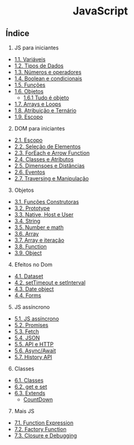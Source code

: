 <div align="center">

# JavaScript

</div>

## Índice
1. JS para iniciantes
- [1.1. Variáveis](/front-end/javascript/1.%20JS-para-iniciantes/1.1.%20variaveis/script.js)
- [1.2. Tipos de Dados](/front-end/javascript/1.%20JS-para-iniciantes/1.2.%20tipos-de-dados/script.js)
- [1.3. Números e operadores](/front-end/javascript/1.%20JS-para-iniciantes/1.3.%20numeros-e-operadores/script.js)
- [1.4. Boolean e condicionais](/front-end/javascript/1.%20JS-para-iniciantes/1.4.%20boolean-e-condicionais/script.js)
- [1.5. Funções](/front-end/javascript/1.%20JS-para-iniciantes/1.5.%20funcoes/script.js)
- [1.6. Objetos](/front-end/javascript/1.%20JS-para-iniciantes/1.6.%20objetos/script.js)
  - [1.6.1 Tudo é objeto](/front-end/javascript/1.%20JS-para-iniciantes/1.6.%20objetos/1.6.%201.%20tudo-e-objeto/script.js)
- [1.7. Arrays e Loops](/front-end/javascript/1.%20JS-para-iniciantes/1.7.%20arrays-e-loops/script.js)
- [1.8. Atribuição e Ternário](/front-end/javascript/1.%20JS-para-iniciantes/1.8.%20atribuicao-e-ternario/script.js)
- [1.9. Escopo](/front-end/javascript/1.%20JS-para-iniciantes/1.9.%20escopo/script.js)

2. DOM para iniciantes
- [2.1. Escopo](/front-end/javascript/2.%20DOM-para-iniciantes/2.1.%20o-que-e-o-dom/script.js)
- [2.2. Seleção de Elementos](/front-end/javascript/2.%20DOM-para-iniciantes/2.2.%20selecao-de-elementos/script.js)
- [2.3. ForEach e Arrow Function](/front-end/javascript/2.%20DOM-para-iniciantes/2.3.%20foreach-e-arrow-function/script.js)
- [2.4. Classes e Atributos](/front-end/javascript/2.%20DOM-para-iniciantes/2.4.%20classes-e-atributos/script.js)
- [2.5. Dimensoes e Distâncias](/front-end/javascript/2.%20DOM-para-iniciantes/2.5.%20dimensoes-e-distancias/script.js)
- [2.6. Eventos](/front-end/javascript/2.%20DOM-para-iniciantes/2.6.%20eventos/script.js)
- [2.7. Traversing e Manipulação](/front-end/javascript/2.%20DOM-para-iniciantes/2.7.%20traversing-e-manipulacao/script.js)

3. Objetos
- [3.1. Funções Construtoras](/front-end/javascript/3.%20Objetos/3.1.%20funcoes-construtoras/script.js)
- [3.2. Prototype](/front-end/javascript/3.%20Objetos/3.2.%20prototype/script.js)
- [3.3. Native, Host e User](/front-end/javascript/3.%20Objetos/3.3.%20native-host-e-user/script.js)
- [3.4. String](/front-end/javascript/3.%20Objetos/3.4.%20String/script.js)
- [3.5. Number e math](/front-end/javascript/3.%20Objetos/3.5.%20Number-e-math/script.js)
- [3.6. Array](/front-end/javascript/3.%20Objetos/3.6.%20Array/script.js)
- [3.7. Array e iteração](/front-end/javascript/3.%20Objetos/3.7.%20Array-e-iteracao/script.js)
- [3.8. Function](/front-end/javascript/3.%20Objetos/3.8.%20Function/script.js)
- [3.9. Object](/front-end/javascript/3.%20Objetos/3.9.%20Object/script.js)

4. Efeitos no Dom
- [4.1. Dataset](/front-end/javascript/4.%20Efeitos-no-DOM/4.1.%20dataset/script.js)
- [4.2. setTimeout e setInterval](/front-end/javascript/4.%20Efeitos-no-DOM/4.2.%20setTimeout-e-setInterval/script.js)
- [4.3. Date object](/front-end/javascript/4.%20Efeitos-no-DOM/4.3.%20Date-object/script.js)
- [4.4. Forms](/front-end/javascript/4.%20Efeitos-no-DOM/4.4.%20forms/script.js)

5. JS assíncrono
- [5.1. JS assíncrono](/front-end/javascript/5.%20.JS-assincrono/5.1.%20JS-assincrono/script.js)
- [5.2. Promises](/front-end/javascript/5.%20.JS-assincrono/5.2.%20Promises/script.js)
- [5.3. Fetch](/front-end/javascript/5.%20.JS-assincrono/5.3.%20fetch/script.js)
- [5.4. JSON](/front-end/javascript/5.%20.JS-assincrono/5.4.%20JSON/script.js)
- [5.5. API e HTTP](/front-end/javascript/5.%20.JS-assincrono/5.5.%20API-e-HTTP/script.js)
- [5.6. Async/Await](/front-end/javascript/5.%20.JS-assincrono/5.6.%20async-await/script.js)
- [5.7. History API](/front-end/javascript/5.%20.JS-assincrono/5.7.%20history-api/script.js)

6. Classes
- [6.1. Classes](/front-end/javascript/6.%20Classes/6.1.%20classes/script.js)
- [6.2. get e set](/front-end/javascript/6.%20Classes/6.2.%20get-e-get/script.js)
- [6.3. Extends ](/front-end/javascript/6.%20Classes/6.3.%20extends/script.js)
  - [CountDown ](/front-end/javascript/6.%20Classes/countdown/script.js)

7. Mais JS
- [7.1. Function Expression](/front-end/javascript/7.%20Mais%20JS/7.1.%20function-expression/script.js)
- [7.2. Factory Function](/front-end/javascript/7.%20Mais%20JS/7.2.%20factory-function/script.js)
- [7.3. Closure e Debugging](/front-end/javascript/7.%20Mais%20JS/7.3.%20closure-e-debugging/script.js)